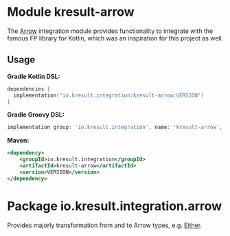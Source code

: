 # Module kresult-arrow

The [Arrow](integration) integration module provides functionality to integrate with the famous FP library for Kotlin,
which was an inspiration for this project as well.

## Usage

**Gradle Kotlin DSL:**

```kotlin
dependencies {
  implementation("io.kresult.integration:kresult-arrow:VERSION")
}
```

**Gradle Groovy DSL:**

```groovy
implementation group: 'io.kresult.integration', name: 'kresult-arrow', version: 'VERSION'
```

**Maven:**

```xml
<dependency>
    <groupId>io.kresult.integration</groupId>
    <artifactId>kresult-arrow</artifactId>
    <version>VERSION</version>
</dependency>
```

# Package io.kresult.integration.arrow

Provides majorly transformation from and to Arrow types, e.g.
[Either](https://apidocs.arrow-kt.io/arrow-core/arrow.core/-either/index.html).
